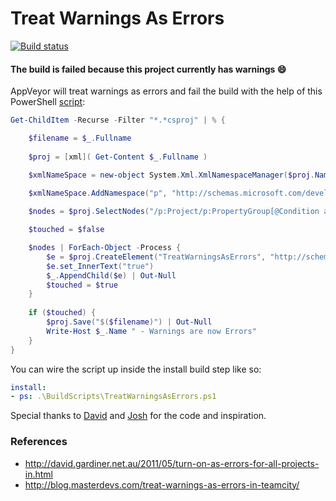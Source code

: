 # Treat Warnings As Errors

[![Build status](https://ci.appveyor.com/api/projects/status/xi6w5hiocoo86c7c?svg=true)](https://ci.appveyor.com/project/JoeRall/treatwarningsaserrors) 

#### The build is failed because this project currently has warnings :smile:

AppVeyor will treat warnings as errors and fail the build with the help of this PowerShell [script](https://github.com/JoeRall/TreatWarningsAsErrors/blob/master/BuildScripts/TreatWarningsAsErrors.ps1): 

```powershell
Get-ChildItem -Recurse -Filter "*.*csproj" | % {

    $filename = $_.Fullname
    
    $proj = [xml]( Get-Content $_.Fullname )

    $xmlNameSpace = new-object System.Xml.XmlNamespaceManager($proj.NameTable)

    $xmlNameSpace.AddNamespace("p", "http://schemas.microsoft.com/developer/msbuild/2003")
    
    $nodes = $proj.SelectNodes("/p:Project/p:PropertyGroup[@Condition and not (p:TreatWarningsAsErrors)]", $xmlNameSpace)

    $touched = $false

    $nodes | ForEach-Object -Process { 
        $e = $proj.CreateElement("TreatWarningsAsErrors", "http://schemas.microsoft.com/developer/msbuild/2003")
        $e.set_InnerText("true")
        $_.AppendChild($e) | Out-Null
        $touched = $true
    }
    
    if ($touched) {
        $proj.Save("$($filename)") | Out-Null
        Write-Host $_.Name " - Warnings are now Errors"
    }
}

```

You can wire the script up inside the install build step like so: 

```yml
install:
- ps: .\BuildScripts\TreatWarningsAsErrors.ps1
```

Special thanks to [David](https://github.com/flcdrg) and [Josh](https://github.com/jquintus) for the code and inspiration.

### References
* http://david.gardiner.net.au/2011/05/turn-on-as-errors-for-all-projects-in.html
* http://blog.masterdevs.com/treat-warnings-as-errors-in-teamcity/
